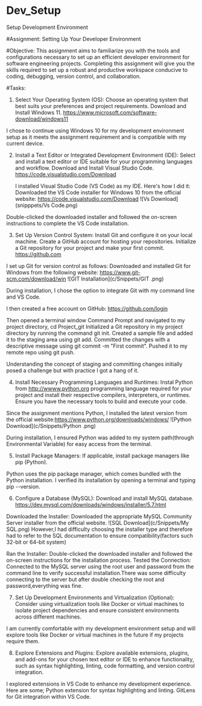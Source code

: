 
# Dev_Setup
Setup Development Environment

#Assignment: Setting Up Your Developer Environment

#Objective:
This assignment aims to familiarize you with the tools and configurations necessary to set up an efficient developer environment for software engineering projects. Completing this assignment will give you the skills required to set up a robust and productive workspace conducive to coding, debugging, version control, and collaboration.

#Tasks:

1. Select Your Operating System (OS):
   Choose an operating system that best suits your preferences and project requirements. Download and Install Windows 11. https://www.microsoft.com/software-download/windows11

I chose to continue using Windows 10 for my development environment setup as it meets the assignment requirement and is compatible with my current device.


2. Install a Text Editor or Integrated Development Environment (IDE):
   Select and install a text editor or IDE suitable for your programming languages and workflow. Download and Install Visual Studio Code. https://code.visualstudio.com/Download

   I  installed  Visual Studio Code (VS Code) as my IDE. Here's how I did it:
Downloaded the VS Code installer for Windows 10 from the official website: https://code.visualstudio.com/Download
![Vs Download](snipppets/Vs Code.png)

Double-clicked the downloaded installer and followed the on-screen instructions to complete the VS Code installation.


3. Set Up Version Control System:
   Install Git and configure it on your local machine. Create a GitHub account for hosting your repositories. Initialize a Git repository for your project and make your first commit. https://github.com

I set up Git for version control as follows:
Downloaded and installed Git for Windows from the following website: https://www.git-scm.com/download/win
![GIT Installation](c/Snippets/GIT .png)

During installation, I chose the option to integrate Git with my command line and VS Code.

I then created a free account on GitHub: https://github.com/login

Then opened a terminal window Command Prompt  and navigated to my project directory, cd Project_git
Initialized a Git repository in my project directory by running the command git init.
Created a sample file  and added it to the staging area using git add.
Committed the changes with a descriptive message using git commit -m "First commit".
Pushed it to my remote repo using git push.

Understanding the concept of staging and committing changes initially posed a challenge but with practice I got a hang of it.

4. Install Necessary Programming Languages and Runtimes:
  Instal Python from http://wwww.python.org programming language required for your project and install their respective compilers, interpreters, or runtimes. Ensure you have the necessary tools to build and execute your code.

Since the assignment mentions Python, I installed the latest version from the official website:https://www.python.org/downloads/windows/
![Python Download](c/Snippets/Python .png)

During installation, I ensured Python was added to my system path(through Environmental Variable) for easy access from the terminal.


5. Install Package Managers:
   If applicable, install package managers like pip (Python).

Python uses the pip package manager, which comes bundled with the Python installation. I verified its installation by opening a terminal and typing pip --version.


6. Configure a Database (MySQL):
   Download and install MySQL database. https://dev.mysql.com/downloads/windows/installer/5.7.html

Downloaded the Installer: Downloaded the appropriate MySQL Community Server installer from the official website. 
![SQL Download](c/Snippets/My SQL.png)
However,I had difficulty choosing the installer type and therefore had to refer to the SQL documentation to ensure compatibility(factors such 32-bit or 64-bit system)

Ran the Installer: Double-clicked the downloaded installer and followed the on-screen instructions for the installation process. 
Tested the Connection: Connected to the MySQL server using the root user and password from the command line to verify successful installation.There was some difficulty connecting to the server but after double checking the root and password,everything was fine.


7. Set Up Development Environments and Virtualization (Optional):
   Consider using virtualization tools like Docker or virtual machines to isolate project dependencies and ensure consistent environments across different machines.

I am currently comfortable with my development environment setup and will explore tools like Docker or virtual machines in the future if my projects require them.


8. Explore Extensions and Plugins:
   Explore available extensions, plugins, and add-ons for your chosen text editor or IDE to enhance functionality, such as syntax highlighting, linting, code formatting, and version control integration.

 I explored extensions in VS Code to enhance my development experience. Here are some;
Python extension for syntax highlighting and linting.
GitLens for Git integration within VS Code.

